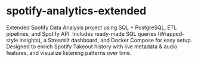 # spotify-analytics-extended
Extended Spotify Data Analysis project using SQL + PostgreSQL, ETL pipelines, and Spotify API. Includes ready-made SQL queries (Wrapped-style insights), a Streamlit dashboard, and Docker Compose for easy setup. Designed to enrich Spotify Takeout history with live metadata &amp; audio features, and visualize listening patterns over time.
